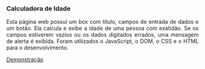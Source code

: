 ### Calculadora de Idade

<p align="justify">
Esta página web possui um box com título, campos de entrada de dados e um botão. Ela calcula e exibe a idade de uma pessoa com exatidão. Se os campos estiverem vazios ou os dados digitados errados, uma mensagem de alerta é exibida. Foram utilizados o JavaScript, o DOM, o CSS e o HTML para o desenvolvimento.
</p>

<a href="https://mayconfranca.github.io/calculadora-de-idade/">Demonstração</a>
